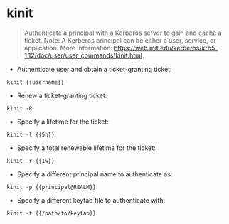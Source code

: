 # kinit

> Authenticate a principal with a Kerberos server to gain and cache a ticket.
> Note: A Kerberos principal can be either a user, service, or application.
> More information: <https://web.mit.edu/kerberos/krb5-1.12/doc/user/user_commands/kinit.html>.

- Authenticate user and obtain a ticket-granting ticket:

`kinit {{username}}`

- Renew a ticket-granting ticket:

`kinit -R`

- Specify a lifetime for the ticket:

`kinit -l {{5h}}`

- Specify a total renewable lifetime for the ticket:

`kinit -r {{1w}}`

- Specify a different principal name to authenticate as:

`kinit -p {{principal@REALM}}`

- Specify a different keytab file to authenticate with:

`kinit -t {{/path/to/keytab}}`
